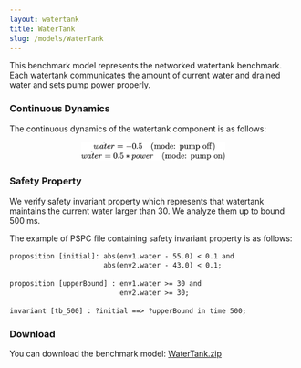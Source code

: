 ```yaml
---
layout: watertank
title: WaterTank
slug: /models/WaterTank
---
```

This benchmark model represents the networked watertank benchmark. Each
watertank communicates the amount of current water and drained water and sets
pump power properly. 

### Continuous Dynamics
The continuous dynamics of the watertank component is as follows:
<p align="center">
   <img src="../../images/watertank_ode.png" alt="ode" width="50%" height="50%">
</p>


### Safety Property

We verify safety invariant property which represents that watertank maintains
the current water larger than 30. We analyze them up to bound 500 ms. 

The example of PSPC file containing safety invariant property is as follows:
```
proposition [initial]: abs(env1.water - 55.0) < 0.1 and
					   abs(env2.water - 43.0) < 0.1;				   

proposition [upperBound] : env1.water >= 30 and 
						   env2.water >= 30;	

invariant [tb_500] : ?initial ==> ?upperBound in time 500;
```

### Download
You can download the benchmark model: [WaterTank.zip](../WaterTank.zip)


<br />
<br />
